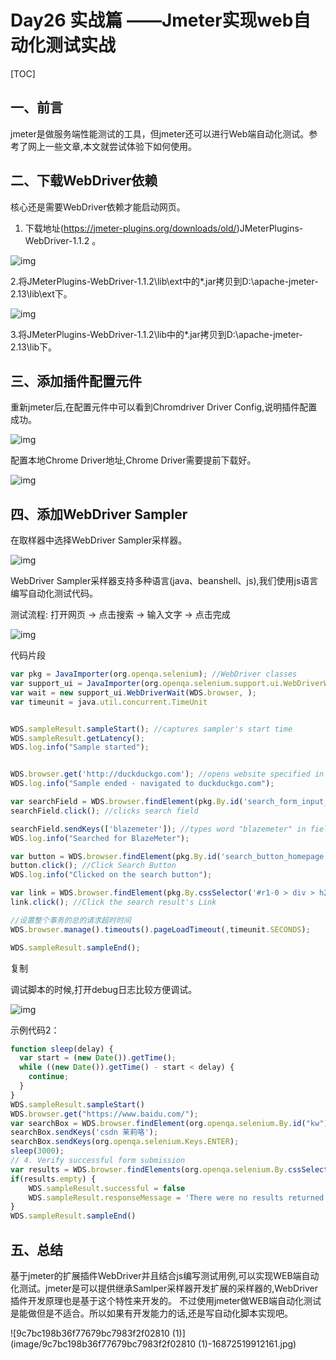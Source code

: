 # Day26 实战篇 ——Jmeter实现web自动化测试实战

[TOC]



## 一、前言

jmeter是做服务端性能测试的工具，但jmeter还可以进行Web端自动化测试。参考了网上一些文章,本文就尝试体验下如何使用。

## 二、下载WebDriver依赖

核心还是需要WebDriver依赖才能启动网页。

1. 下载地址(https://jmeter-plugins.org/downloads/old/)JMeterPlugins-WebDriver-1.1.2 。

![img](image/1200.png)

2.将JMeterPlugins-WebDriver-1.1.2\lib\ext中的*.jar拷贝到D:\apache-jmeter-2.13\lib\ext下。

![img](image/1200-1686734366683115.png)

3.将JMeterPlugins-WebDriver-1.1.2\lib中的*.jar拷贝到D:\apache-jmeter-2.13\lib下。

## 三、添加插件配置元件

重新jmeter后,在配置元件中可以看到Chromdriver Driver Config,说明插件配置成功。

![img](image/1200-1686734366683116.png)

配置本地Chrome Driver地址,Chrome Driver需要提前下载好。

![img](image/1200-1686734366683117.png)

## 四、添加WebDriver Sampler

在取样器中选择WebDriver Sampler采样器。

![img](image/1200-1686734366683118.png)

WebDriver Sampler采样器支持多种语言(java、beanshell、js),我们使用js语言编写自动化测试代码。

测试流程: 打开网页 -> 点击搜索 -> 输入文字  -> 点击完成

![img](image/1200-1686734366683119.png)

代码片段

```javascript
var pkg = JavaImporter(org.openqa.selenium); //WebDriver classes
var support_ui = JavaImporter(org.openqa.selenium.support.ui.WebDriverWait); //WebDriver classes
var wait = new support_ui.WebDriverWait(WDS.browser, );
var timeunit = java.util.concurrent.TimeUnit


WDS.sampleResult.sampleStart(); //captures sampler's start time
WDS.sampleResult.getLatency();
WDS.log.info("Sample started");


WDS.browser.get('http://duckduckgo.com'); //opens website specified in 'http://duckduckgo.com'
WDS.log.info("Sample ended - navigated to duckduckgo.com");

var searchField = WDS.browser.findElement(pkg.By.id('search_form_input_homepage')); //saves search field into searchField
searchField.click(); //clicks search field

searchField.sendKeys(['blazemeter']); //types word "blazemeter" in field
WDS.log.info("Searched for BlazeMeter");

var button = WDS.browser.findElement(pkg.By.id('search_button_homepage')); //Find Search button
button.click(); //Click Search Button
WDS.log.info("Clicked on the search button");

var link = WDS.browser.findElement(pkg.By.cssSelector('#r1-0 > div > h2 > a.result__a > b')); //also saves selector as variable but uses CSS.
link.click(); //Click the search result's Link

//设置整个事务的总的请求超时时间
WDS.browser.manage().timeouts().pageLoadTimeout(,timeunit.SECONDS);

WDS.sampleResult.sampleEnd();
```

复制

调试脚本的时候,打开debug日志比较方便调试。

![img](image/1200-1686734366683120.png)







示例代码2：

```javascript
function sleep(delay) {
  var start = (new Date()).getTime();
  while ((new Date()).getTime() - start < delay) {
    continue;
  }
}
WDS.sampleResult.sampleStart()
WDS.browser.get("https://www.baidu.com/");
var searchBox = WDS.browser.findElement(org.openqa.selenium.By.id("kw"));
searchBox.sendKeys('csdn 茉莉咯');
searchBox.sendKeys(org.openqa.selenium.Keys.ENTER);
sleep(3000);
// 4. Verify successful form submission
var results = WDS.browser.findElements(org.openqa.selenium.By.cssSelector("div > h3 > a[target='_blank']"))
if(results.empty) {
    WDS.sampleResult.successful = false
    WDS.sampleResult.responseMessage = 'There were no results returned'
}
WDS.sampleResult.sampleEnd()
```



## 五、总结

基于jmeter的扩展插件WebDriver并且结合js编写测试用例,可以实现WEB端自动化测试。jmeter是可以提供继承Samlper采样器开发扩展的采样器的,WebDriver插件开发原理也是基于这个特性来开发的。 不过使用jmeter做WEB端自动化测试是能做但是不适合。所以如果有开发能力的话,还是写自动化脚本实现吧。









![9c7bc198b36f77679bc7983f2f02810 (1)](image/9c7bc198b36f77679bc7983f2f02810 (1)-16872519912161.jpg)

